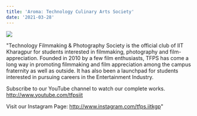 ```yaml
---
title: 'Aroma: Technology Culinary Arts Society'
date: '2021-03-28'
---
```


![](https://drive.google.com/uc?id=1DhcqWd2Zya6o_I8AdgRfOuBa4YqFs_He)

"Technology Filmmaking & Photography Society is the official club of IIT Kharagpur for students interested in filmmaking, photography and film-appreciation.
Founded in 2010 by a few film enthusiasts, TFPS has come a long way in promoting filmmaking and film appreciation among the campus fraternity as well as outside. It has also been a launchpad for students interested in pursuing careers in the Entertainment Industry.

Subscribe to our YouTube channel to watch our complete works. http://www.youtube.com/tfpsiit

Visit our Instagram Page:
http://www.instagram.com/tfps.iitkgp"